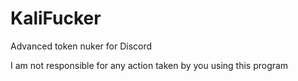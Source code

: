 # KaliFucker
Advanced token nuker for Discord

I am not responsible for any action taken by you using this program
